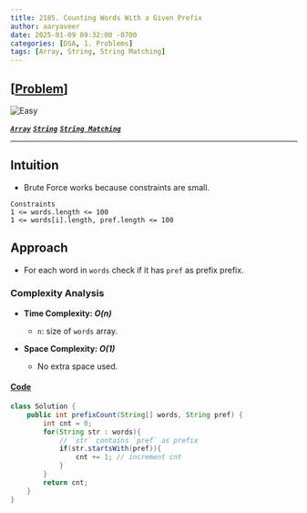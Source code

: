 ```yaml
---
title: 2185. Counting Words With a Given Prefix
author: aaryaveer
date: 2025-01-09 09:32:00 -0700
categories: [DSA, 1. Problems]
tags: [Array, String, String Matching]
---
```


## [[Problem](https://leetcode.com/problems/counting-words-with-a-given-prefix/description/)]

![Easy](https://img.shields.io/badge/Easy-green?style=for-the-badge) 
<!-- ![Medium](https://img.shields.io/badge/Medium-yellow?style=for-the-badge)   -->
<!-- ![Hard](https://img.shields.io/badge/Hard-red?style=for-the-badge) -->

[**_`Array`_**](https://akr2803.github.io/tags/array/) [**_`String`_**](https://akr2803.github.io/tags/string/) [**_`String Matching`_**](https://akr2803.github.io/tags/string-matching/)

---

## Intuition
- Brute Force works because constraints are small.

```
Constraints
1 <= words.length <= 100
1 <= words[i].length, pref.length <= 100
```

## Approach

- For each word in `words` check if it has `pref` as prefix prefix.

### Complexity Analysis
- **Time Complexity: _O(n)_**
  - `n`: size of `words` array.
  
- **Space Complexity: _O(1)_**
  - No extra space used.

#### [Code](https://github.com/AKR-2803/DSA-Declassified/blob/main/POTD-Leetcode/January/code/CountingWordsWithAGivenPrefix.java)

```java
class Solution {
    public int prefixCount(String[] words, String pref) {
        int cnt = 0;
        for(String str : words){
            // `str` contains `pref` as prefix 
            if(str.startsWith(pref)){
                cnt += 1; // increment cnt
            }
        }
        return cnt;
    }
}
```
